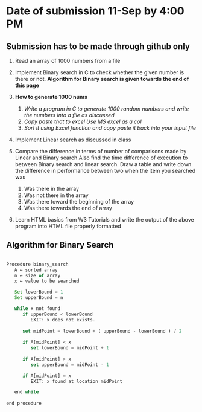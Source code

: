 

# Date of submission 11-Sep by 4:00 PM 
## Submission has to be made through github only 



1. Read an array of 1000  numbers from a file
1. Implement Binary search in C to check whether the given number is there or not. **Algorithm for Binary search is given towards the end of this page** 
1. **How to generate 1000 nums**
    1. *Write a program in C to generate 1000 random numbers and write the numbers into a file as discussed*
    1. *Copy paste that to excel Use MS excel as a col*
    1. *Sort it using Excel function and copy paste it back into your input file*

1. Implement Linear search as discussed in class
1. Compare the difference in terms of number of comparisons made by  Linear and Binary search Also find the time difference of execution to between Binary search and linear search. Draw a table and write down the difference in performance between two when the item you searched was
      1. Was there in the array
      1. Was not there in the array
      1. Was there toward the beginning of the array
      1. Was there towards the end of array

1. Learn HTML basics from  W3 Tutorials and  write the output of the above program into HTML file properly formatted


## Algorithm for Binary Search
```javascript

Procedure binary_search
   A ← sorted array
   n ← size of array
   x ← value to be searched

   Set lowerBound = 1
   Set upperBound = n 

   while x not found
      if upperBound < lowerBound 
         EXIT: x does not exists.
   
      set midPoint = lowerBound + ( upperBound - lowerBound ) / 2
      
      if A[midPoint] < x
         set lowerBound = midPoint + 1
         
      if A[midPoint] > x
         set upperBound = midPoint - 1 

      if A[midPoint] = x 
         EXIT: x found at location midPoint

   end while
   
end procedure

```
